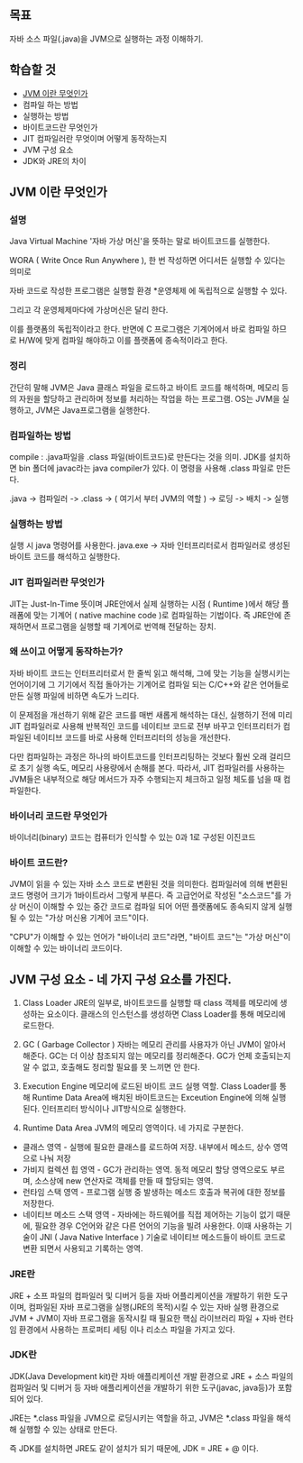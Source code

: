 ## 목표
자바 소스 파일(.java)을 JVM으로 실행하는 과정 이해하기.

## 학습할 것
* [JVM 이란 무엇인가](#JVM이란-무엇인가)
* 컴파일 하는 방법
* 실행하는 방법
* 바이트코드란 무엇인가
* JIT 컴파일러란 무엇이며 어떻게 동작하는지
* JVM 구성 요소
* JDK와 JRE의 차이

## JVM 이란 무엇인가


### 설명
Java Virtual Machine '자바 가상 머신'을 뜻하는 말로 바이트코드를 실행한다.

WORA ( Write Once Run Anywhere ), 한 번 작성하면 어디서든 실행할 수 있다는 의미로 

자바 코드로 작성한 프로그램은 실행할 환경 *운영체제 에 독립적으로 실행할 수 있다.

그리고 각 운영체제마다에 가상머신은 달리 한다.

이를 플랫폼의 독립적이라고 한다. 반면에 C 프로그램은 기계어에서 바로 컴파일 하므로 H/W에 맞게 컴파일 해야하고
이를 플랫폼에 종속적이라고 한다.

 ### 정리

간단히 말해 JVM은
Java 클래스 파일을 로드하고 바이트 코드를 해석하며, 메모리 등의 자원을 할당하고 관리하며 정보를 처리하는
작업을 하는 프로그램. OS는 JVM을 실행하고, JVM은 Java프로그램을 실행한다.

### 컴파일하는 방법
compile : .java파일을 .class 파일(바이트코드)로 만든다는 것을 의미.
JDK를 설치하면 bin 폴더에 javac라는 java compiler가 있다.
이 명령을 사용해 .class 파일로 만든다.

.java -> 컴파일러 -> .class -> ( 여기서 부터 JVM의 역할 ) -> 로딩 -> 배치 -> 실행

### 실행하는 방법

실행 시 java 명령어를 사용한다.
java.exe -> 자바 인터프리터로서 컴파일러로 생성된 바이트 코드를 해석하고 실행한다.

### JIT 컴파일러란 무엇인가

JIT는 Just-In-Time 뜻이며 JRE안에서 실제 실행하는 시점 ( Runtime )에서
해당 플래폼에 맞는 기계어 ( native machine code )로 컴파일하는 기법이다.
즉 JRE안에 존재하면서 프로그램을 실행할 때 기계어로 번역해 전달하는 장치.

### 왜 쓰이고 어떻게 동작하는가?

자바 바이트 코드는 인터프리터로서 한 줄씩 읽고 해석해, 그에 맞는 기능을 실행시키는 언어이기에
그 기기에서 직접 돌아가는 기계어로 컴파일 되는 C/C++와 같은 언어들로 만든 실행 파일에 비하면 속도가 느리다.

이 문제점을 개선하기 위해 같은 코드를 매번 새롭게 해석하는 대신, 실행하기 전에 미리 JIT 컴파일러로 사용해
반복적인 코드를 네이티브 코드로 전부 바꾸고 인터프리터가 컴파일된 네이티브 코드를 바로 사용해
인터프리터의 성능을 개선한다.

다만 컴파일하는 과정은 하나의 바이트코드를 인터프리팅하는 것보다 훨씬 오래 걸리므로
초기 실행 속도, 메모리 사용량에서 손해를 본다.
따라서, JIT 컴파일러를 사용하는 JVM들은 내부적으로 해당 메서드가 자주 수행되는지 체크하고
일정 체도를 넘을 때 컴파일한다.

### 바이너리 코드란 무엇인가

바이너리(binary) 코드는 컴퓨터가 인식할 수 있는 0과 1로 구성된 이진코드
### 바이트 코드란?

JVM이 읽을 수 있는 자바 소스 코드로 변환된 것을 의미한다. 컴파일러에 의해 변환된 코드 명령어 크기가 1바이트라서
그렇게 부른다.
즉 고급언어로 작성된 "소스코드"를 가상 머신이 이해할 수 있는 중간 코드로 컴파일 되어 어떤 플랫폼에도 종속되지 않게
실행될 수 있는 "가상 머신용 기계어 코드"이다.

"CPU"가 이해할 수 있는 언어가 "바이너리 코드"라면, "바이트 코드"는 "가상 머신"이 이해할 수 있는 바이너리 코드이다.


## JVM 구성 요소 - 네 가지 구성 요소를 가진다.

1. Class Loader
JRE의 일부로, 바이트코드를 실행할 때 class 객체를 메모리에 생성하는 요소이다.
클래스의 인스턴스를 생성하면 Class Loader를 통해 메모리에 로드한다.

2. GC ( Garbage Collector )
자바는 메모리 관리를 사용자가 아닌 JVM이 알아서 해준다.
GC는 더 이상 참조되지 않는 메모리를 정리해준다.
GC가 언제 호출되는지 알 수 없고, 호출해도 정리할 필요를 못 느끼면 안 한다.

3. Execution Engine
메모리에 로드된 바이트 코드 실행 역할.
Class Loader를 통해 Runtime Data Area에 배치된 바이트코드는 Exceution Engine에 의해 실행 된다.
인터프리터 방식이나 JIT방식으로 실행한다.

4. Runtime Data Area
JVM의 메모리 영역이다.
네 가지로 구분한다.
  + 클래스 영역 - 실행에 필요한 클래스를 로드하여 저장. 내부에서 메소드, 상수 영역으로 나눠 저장
  + 가비지 컬렉션 힙 영역 - GC가 관리하는 영역. 동적 메모리 할당 영역으로도 부르며, 소스상에 new 연산자로 객체를 만들 때 할당되는 영역.
  + 런타임 스택 영역 - 프로그램 실행 중 발생하는 메소드 호출과 복귀에 대한 정보를 저장한다.
  + 네이티브 메소드 스택 영역 - 자바에는 하드웨어를 직접 제어하는 기능이 없기 때문에, 필요한 경우 C언어와 같은 다른 언어의 기능을 빌려 사용한다.
이때 사용하는 기술이 JNI ( Java Native Interface ) 기술로 네이티브 메소드들이 바이트 코드로 변환 되면서 사용되고 기록하는 영역.


### JRE란
JRE + 소프 파일의 컴파일러 및 디버거 등을 자바 어플리케이션을 개발하기 위한 도구이며,
컴파일된 자바 프로그램을 실행(JRE의 목적)시킬 수 있는 자바 실행 환경으로
JVM + JVM이 자바 프로그램을 동작시킬 때 필요한 핵심 라이브러리 파일 + 자바 런타임 환경에서 사용하는 프로퍼티 세팅 
이나 리소스 파일을 가지고 있다.
### JDK란
JDK(Java Development kit)란 자바 애플리케이션 개발 환경으로 
JRE + 소스 파일의 컴파일러 및 디버거 등 자바 애플리케이션을 개발하기 위한 도구(javac, java등)가 포함되어 있다.

JRE는 *.class 파일을 JVM으로 로딩시키는 역할을 하고,
JVM은 *.class 파일을 해석해 실행할 수 있는 상태로 만든다.

즉 JDK를 설치하면 JRE도 같이 설치가 되기 때문에, JDK = JRE + @ 이다.
